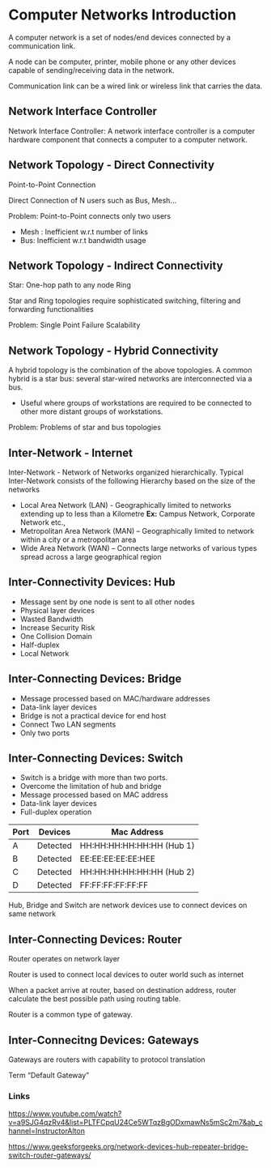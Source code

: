 # Computer Networks Introduction

A computer network is a set of nodes/end devices connected by a communication link.  

A node can be computer, printer, mobile phone or any other devices capable of sending/receiving data in the network. 

Communication link can be a wired link or wireless link that carries the data. 

## Network Interface Controller
Network Interface Controller: A network interface controller is a computer hardware component that connects a computer to a computer network.

## Network Topology - Direct Connectivity
Point-to-Point Connection 

Direct Connection of N users such as  Bus, Mesh…

Problem: Point-to-Point connects only two users
* Mesh : Inefficient w.r.t number of links
* Bus: Inefficient w.r.t bandwidth usage

## Network Topology - Indirect Connectivity
Star: One-hop path to any node
Ring

Star and Ring topologies require sophisticated switching, filtering and forwarding functionalities

Problem: Single Point Failure Scalability

## Network Topology - Hybrid Connectivity
A hybrid topology is the combination of the above topologies.
A common hybrid is a star bus: several star-wired networks are interconnected via a bus.

* Useful where groups of workstations are required to be connected to other more distant groups of workstations.


Problem: Problems of star and bus topologies

## Inter-Network - Internet
Inter-Network - Network of Networks organized hierarchically.
Typical Inter-Network consists of the following  Hierarchy based on the size of the networks
* Local Area Network (LAN) -  Geographically limited to networks extending up to less than a Kilometre **Ex:** Campus Network, Corporate Network etc.,
* Metropolitan Area Network (MAN) – Geographically limited to network within a city or a metropolitan area
* Wide Area Network (WAN) – Connects large networks of various types spread across a large geographical region 


## Inter-Connectivity Devices: Hub
* Message sent by one node is sent to all other nodes
* Physical layer devices
* Wasted Bandwidth
* Increase Security Risk
* One Collision Domain
* Half-duplex
* Local Network

## Inter-Connecting Devices: Bridge
* Message processed based on MAC/hardware addresses
* Data-link layer devices
* Bridge is not a practical device for end host
* Connect Two LAN segments
* Only two ports

## Inter-Connecting Devices: Switch
* Switch is a bridge with more than two ports. 
* Overcome the limitation of hub and bridge
* Message processed based on MAC address
* Data-link layer devices
* Full-duplex operation

| Port | Devices  | Mac Address               |
| ---- | -------  | --------------------------|
| A    | Detected | HH:HH:HH:HH:HH:HH (Hub 1) |
| B    | Detected | EE:EE:EE:EE:EE:HEE        |
| C    | Detected | HH:HH:HH:HH:HH:HH (Hub 2) |
| D    | Detected | FF:FF:FF:FF:FF:FF         |

Hub, Bridge and Switch are network devices use to connect devices on same network

## Inter-Connecting Devices: Router
Router operates on network layer

Router is used to connect local devices to outer world such as internet

When a packet arrive at router, based on destination address, router calculate the best possible path using routing table.

Router is a common type of gateway.

## Inter-Connecitng Devices: Gateways
Gateways are routers with capability to protocol translation

Term “Default Gateway”


### Links
https://www.youtube.com/watch?v=a9SJG4qzRv4&list=PLTFCpqU24Ce5WTqzBgODxmawNs5mSc2m7&ab_channel=InstructorAlton

https://www.geeksforgeeks.org/network-devices-hub-repeater-bridge-switch-router-gateways/








